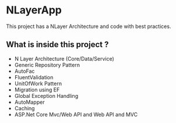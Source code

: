 # NLayerApp
This project has a NLayer Architecture and code with best practices.

## What is inside this project ?
- N Layer Architecture (Core/Data/Service)
- Generic Repository Pattern
- AutoFac 
- FluentValidation
- UnitOfWork Pattern
- Migration using EF
- Global Exception Handling
- AutoMapper
- Caching 
- ASP.Net Core Mvc/Web API and Web API and MVC 
